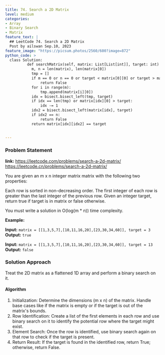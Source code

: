 ```yaml
---
title: 74. Search a 2D Matrix
level: medium
categories:
- Array
- Binary Search
- Matrix
feature_text: |
  ## LeetCode 74. Search a 2D Matrix
  Post by ailswan Sep.10, 2023
feature_image: "https://picsum.photos/2560/600?image=872"
python_code: >
  class Solution:
          def searchMatrix(self, matrix: List[List[int]], target: int) -> bool:
            m, n = len(matrix), len(matrix[0])
            tmp = []
            if m == 0 or n == 0 or target < matrix[0][0] or target > matrix[m - 1][n - 1]:
                return False
            for i in range(m):
                tmp.append(matrix[i][0])
            idx = bisect.bisect_left(tmp, target)
            if idx == len(tmp) or matrix[idx][0] > target:
                idx -= 1
            idx2 = bisect.bisect_left(matrix[idx], target)
            if idx2 == n:
                return False
            return matrix[idx][idx2] == target
 
   
---
```


### Problem Statement
**link:**
https://leetcode.com/problems/search-a-2d-matrix/
https://leetcode.cn/problems/search-a-2d-matrix/

You are given an m x n integer matrix matrix with the following two properties:

Each row is sorted in non-decreasing order.
The first integer of each row is greater than the last integer of the previous row.
Given an integer target, return true if target is in matrix or false otherwise.

You must write a solution in O(log(m * n)) time complexity.

**Example:**

**Input:** `matrix = [[1,3,5,7],[10,11,16,20],[23,30,34,60]], target = 3`
**Output:** `true`

**Input:** `matrix = [[1,3,5,7],[10,11,16,20],[23,30,34,60]], target = 13`
**Output:** `false`


### Solution Approach
Treat the 2D matrix as a flattened 1D array and perform a binary search on it.

 
#### Algorithm
1. Initialization: Determine the dimensions (m x n) of the matrix. Handle base cases like if the matrix is empty or if the target is out of the matrix's bounds.
2. Row Identification: Create a list of the first elements in each row and use binary search on it to identify the potential row where the target might exist.
3. Element Search: Once the row is identified, use binary search again on that row to check if the target is present.
4. Return Result: If the target is found in the identified row, return True; otherwise, return False.
